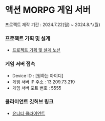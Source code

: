 # 액션 MORPG 게임 서버

프로젝트 제작 기간 : 2024.7.22(월) ~ 2024.8.\*.(월)

### 프로젝트 기획 및 설계

- [프로젝트 기획 및 설계 노션]()

### 게임 서버 접속

- Device ID : [원하는 아이디]
- 게임 서버 IP 주소 : 13.209.73.219
- 게임 서버 포트 번호 : 5555

### 클라이언트 깃허브 링크

- [유니티 클라이언트]()
